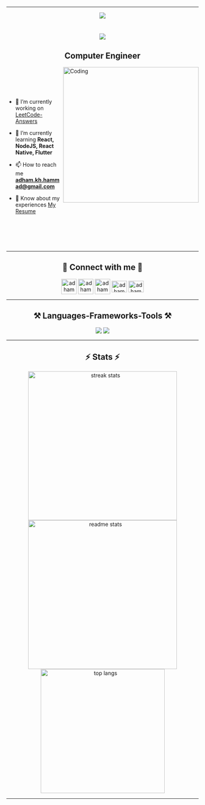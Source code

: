 </div><hr/>
<div align="center">
  <img src="https://visitor-badge.laobi.icu/badge?page_id=Adhamkhalidsayed.visitor-badge&left_text=Profile%20Views%20" />
  <h1>
    <img src="https://readme-typing-svg.herokuapp.com/?font=Righteous&size=35&center=true&vCenter=true&width=500&height=70&duration=4000&lines=Hello!+👋;+I'm+Adham+Hammad!;" />
  </h1>
  <h2>Computer Engineer</h2>
</div>
<img align="right" alt="Coding"  width="355" src="https://github.com/Adhamkhalidsayed/AK2/blob/main/my%20logo.png")/>



<div align="left" >
  <br></br>
  <br></br>
  
- 🔭 I’m currently working on <a href="https://github.com/Adhamkhalidsayed/LeetCode-Answers">LeetCode-Answers</a>
  
- 🌱 I’m currently learning **React, NodeJS, React Native, Flutter**

- 📫 How to reach me **adham.kh.hammad@gmail.com**

- 📄 Know about my experiences [My Resume](https://drive.google.com/file/d/1F1IS6_1MYTJL5ipAr3WAzi90UZewpgO7/view?usp=sharing)

<br/> <br/> <br/> <br/>  
<hr />
 <div align="center"> 
<h2>🌟 Connect with me 🌟</h2>
<a href="mailto:adham.kh.hammad@gmail.com" target="_blank" title="Email"><img align="center" src="https://upload.wikimedia.org/wikipedia/commons/7/7e/Gmail_icon_%282020%29.svg" alt="adhamhammad" height="40" width="40" /></a>
<a href="https://github.com/Adhamkhalidsayed" target="_blank" title="GitHub"><img align="center" src="https://skillicons.dev/icons?i=github" alt="adhamhammad" height="40" width="40" /></a>
<a href="https://www.linkedin.com/in/adhamhammad/" target="_blank" title="LinkedIn"><img align="center" src="https://upload.wikimedia.org/wikipedia/commons/thumb/f/f8/LinkedIn_icon_circle.svg/108px-LinkedIn_icon_circle.svg.png" alt="adhamhammad" height="40" width="40" /></a>
<a href="https://www.instagram.com/__adhamhammad__/" target="_blank" title="Instagram"><img align="center" src="https://raw.githubusercontent.com/rahuldkjain/github-profile-readme-generator/master/src/images/icons/Social/instagram.svg" alt="adhamhammad" height="30" width="40" /></a>
<a href="https://www.facebook.com/adham.khalid.sayed" target="_blank" title="Facebook"><img align="center" src="https://github.com/rahuldkjain/github-profile-readme-generator/blob/master/src/images/icons/Social/facebook.svg" alt="adhamhammad" height="30" width="40" /></a>


</div>
</div>
<hr/>


<h2 align="center">⚒️ Languages-Frameworks-Tools ⚒️</h2>
<div align="center">
    <img src="https://skillicons.dev/icons?i=py,c,cpp,dart,nodejs,github,git,js" />
    <img src="https://skillicons.dev/icons?i=mysql,mongodb,sqlite,firebase,postman,vscode,pytorch,tensorflow,flutter,react,linux,latex" />
</div>

<hr/>

<h2 align="center">⚡ Stats ⚡</h2>
<div align="center">
  <img width="390" src="https://streak-stats.demolab.com/?user=Adhamkhalidsayed&count_private=true&theme=react&border_radius=10" alt="streak stats"/>
  <img width="390" src="https://github-readme-stats.vercel.app/api?username=Adhamkhalidsayed&count_private=true&show_icons=true&theme=react&border_radius=10" alt="readme stats" />
  <img width="325" src="https://github-readme-stats.vercel.app/api/top-langs/?username=Adhamkhalidsayed&hide=HTML&langs_count=8&layout=compact&theme=react&border_radius=10&size_weight=0.5&count_weight=0.5&exclude_repo=github-readme-stats" alt="top langs" />
</div><hr/>
